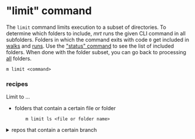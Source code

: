 # "limit" command

The `limit` command limits execution to a subset of directories. To determine
which folders to include, _mrt_ runs the given CLI command in all subfolders.
Folders in which the command exits with code `0` get included in
[walks](walk.md) and [runs](run.md). Use the ["status" command](status.md) to
see the list of included folders. When done with the folder subset, you can go
back to processing [all](all.md) folders.

```
m limit <command>
```

### recipes

Limit to ...

- folders that contain a certain file or folder

          m limit ls <file or folder name>

<details>
  <summary>repos that contain a certain branch</summary>

  <pre>
  m limit -- git show-ref --verify --quiet refs/heads/<branch name>
  </pre>
</details>
